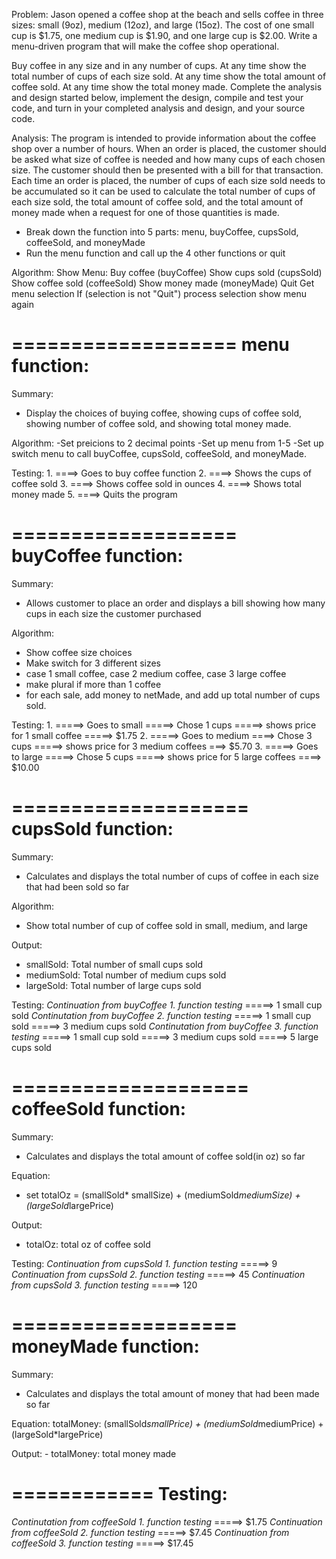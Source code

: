 Problem:
 Jason opened a coffee shop at the beach and sells coffee in three sizes: small (9oz), medium (12oz), and large (15oz). The cost of one small cup is $1.75, one medium cup is $1.90, and one large cup is $2.00. Write a menu-driven program that will make the coffee shop operational. 
 
 Buy coffee in any size and in any number of cups.
 At any time show the total number of cups of each size sold.
 At any time show the total amount of coffee sold.
 At any time show the total money made.
 Complete the analysis and design started below, implement the design, compile and test your code, and turn in your completed analysis and design, and your source code.
 

Analysis:
 The program is intended to provide information about the coffee shop over a number of hours. When an order is placed, the customer should be asked what size of coffee is needed and how many cups of each chosen size. The customer should then be presented with a bill for that transaction. Each time an order is placed, the number of cups of each size sold needs to be accumulated so it can be used to calculate the total number of cups of each size sold, the total amount of coffee sold, and the total amount of money made when a request for one of those quantities is made.

  - Break down the function into 5 parts: menu, buyCoffee, cupsSold, coffeeSold, and moneyMade
 - Run the menu function and call up the 4 other functions or quit
 
 

Algorithm:
 Show Menu:
 Buy coffee (buyCoffee)
 Show cups sold (cupsSold)
 Show coffee sold (coffeeSold)
 Show money made (moneyMade)
 Quit
 Get menu selection
 If (selection is not "Quit")
 process selection
 show menu again
 
 
 
 ===================
 menu function:
 ===================
Summary:
 - Display the choices of buying coffee, showing cups of coffee sold, showing number of coffee sold, and showing total money made.
 
Algorithm:
  -Set preicions to 2 decimal points
  -Set up menu from 1-5
  -Set up switch menu to call buyCoffee, cupsSold, coffeeSold, and moneyMade.

Testing:
  1.
 ====> Goes to buy coffee function
  2.
 ====> Shows the cups of coffee sold
  3. 
 ====> Shows coffee sold in ounces
  4. 
 ====> Shows total money made
  5.
 ====> Quits the program
 
 
 
 ===================
 buyCoffee function:
 ===================
Summary:
 - Allows customer to place an order and displays a bill showing how many cups in each size the customer purchased
 
Algorithm:
 - Show coffee size choices
 - Make switch for 3 different sizes
 - case 1 small coffee, case 2 medium coffee, case 3 large coffee
 - make plural if more than 1 coffee
 - for each sale, add money to netMade, and add up total number of cups sold.
 
Testing:
 1.
 =====> Goes to small =====> Chose 1 cups =====> shows price for 1 small coffee =====> $1.75
 2.
 =====> Goes to medium ====> Chose 3 cups =====> shows price for 3 medium coffees ===> $5.70 
 3.
 =====> Goes to large =====> Chose 5 cups =====> shows price for 5 large coffees ====> $10.00
 
 
 
 
 ====================
 cupsSold function:
 ====================
 Summary:
  - Calculates and displays the total number of cups of coffee in each size that had been sold so far
 
 Algorithm:
  - Show total number of cup of coffee sold in small, medium, and large
  
 Output:
  - smallSold: Total number of small cups sold
  - mediumSold: Total number of medium cups sold
  - largeSold: Total number of large cups sold
 
 Testing:
 *Continuation from buyCoffee 1. function testing*
 =====> 1 small cup sold
 *Continutation from buyCoffee 2. function testing*
 =====> 1 small cup sold
 =====> 3 medium cups sold
 *Continutation from buyCoffee 3. function testing*
 =====> 1 small cup sold
 =====> 3 medium cups sold
 =====> 5 large cups sold
 
 
 
 
 ====================
 coffeeSold function:
 ====================
 Summary:
  - Calculates and displays the total amount of coffee sold(in oz) so far
 
 Equation:
  - set totalOz = (smallSold* smallSize) + (mediumSold*mediumSize) + (largeSold*largePrice)

 Output:
   - totalOz: total oz of coffee sold
 
 Testing:
 *Continuation from cupsSold 1. function testing*
 =====> 9
 *Continuation from cupsSold 2. function testing*
 =====> 45
 *Continuation from cupsSold 3. function testing*
 =====> 120
 
 
 
 
 ===================
 moneyMade function:
 ===================
 Summary:
   - Calculates and displays the total amount of money that had been made so far

 Equation:
   totalMoney: (smallSold*smallPrice) + (mediumSold*mediumPrice) + (largeSold*largePrice)
 
 Output:
    - totalMoney: total money made
 


 
 ============
 Testing: 
 ============
 *Continutation from coffeeSold 1. function testing*
 =====> $1.75
 *Continuation from coffeeSold 2. function testing*
 =====> $7.45
 *Continuation from coffeeSold 3. function testing*
 =====> $17.45
 